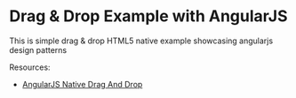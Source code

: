 <h1>Drag & Drop Example with AngularJS</h1>

<p>This is simple drag & drop HTML5 native example showcasing angularjs design patterns</p>

<p>Resources:</p>
<ul>
<li><a href="http://jasonturim.wordpress.com/2013/09/01/angularjs-drag-and-drop/">AngularJS Native Drag And Drop</a></li>
